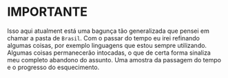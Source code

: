 # IMPORTANTE

Isso aqui atualment está uma bagunça tão generalizada que pensei em chamar a pasta de `Brasil`. Com o passar do tempo eu irei refinando algumas coisas, por exemplo linguagens que estou sempre utilizando. Algumas coisas permanecerão intocadas, o que de certa forma sinaliza meu completo abandono do assunto. Uma amostra da passagem do tempo e o progresso do esquecimento. 